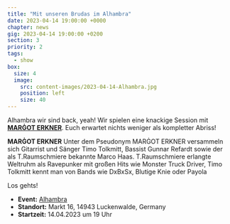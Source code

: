 ```yaml
---
title: "Mit unseren Brudas im Alhambra"
date: 2023-04-14 19:00:00 +0000
chapter: news
gig: 2023-04-14 19:00:00 +0200
section: 3
priority: 2
tags:
  - show
box:
  size: 4
  image:
    src: content-images/2023-04-14-Alhambra.jpg
    position: left
    size: 40
---
```


Alhambra wir sind back, yeah!
Wir spielen eine knackige Session mit **[MARĠOT ERKNER](http://www.margot-erkner.de/)**.
Euch erwartet nichts weniger als kompletter Abriss!

**MARĠOT ERKNER**
Unter dem Pseudonym MARĠOT ERKNER versammeln sich Gitarrist und Sänger Timo Tolkmitt, Bassist Gunnar Refardt sowie der als T.Raumschmiere bekannte Marco Haas. T.Raumschmiere erlangte Weltruhm als Ravepunker mit großen Hits wie Monster Truck Driver, Timo Tolkmitt kennt man von Bands wie DxBxSx, Blutige Knie oder Payola

Los gehts!
* **Event:** [Alhambra](https://www.facebook.com/events/839906733976906/)
* **Standort:** Markt 16, 14943 Luckenwalde, Germany
* **Startzeit:** 14.04.2023 um 19 Uhr
